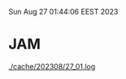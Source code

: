 Sun Aug 27 01:44:06 EEST 2023
# JAM
<a href='./cache/202308/27_01.log'>./cache/202308/27_01.log</a>
